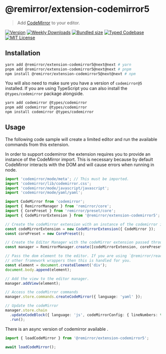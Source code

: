 # @remirror/extension-codemirror5

> Add [CodeMirror](https://codemirror.net/) to your editor.

[![Version][version]][npm] [![Weekly Downloads][downloads-badge]][npm] [![Bundled size][size-badge]][size] [![Typed Codebase][typescript]](#) [![MIT License][license]](#)

[version]: https://flat.badgen.net/npm/v/@remirror/extension-codemirror5/next
[npm]: https://npmjs.com/package/@remirror/extension-codemirror5/v/next
[license]: https://flat.badgen.net/badge/license/MIT/purple
[size]: https://bundlephobia.com/result?p=@remirror/extension-codemirror5@next
[size-badge]: https://flat.badgen.net/bundlephobia/minzip/@remirror/extension-codemirror5@next
[typescript]: https://flat.badgen.net/badge/icon/TypeScript?icon=typescript&label
[downloads-badge]: https://badgen.net/npm/dw/@remirror/extension-codemirror5/red?icon=npm

## Installation

```bash
yarn add @remirror/extension-codemirror5@next@next # yarn
pnpm add @remirror/extension-codemirror5@next@next # pnpm
npm install @remirror/extension-codemirror5@next@next # npm
```

You will also need to make sure you have a version of `codemirror@5` installed. If you are using TypeScript you can also install the `@types/codemirror` package alongside.

```bash
yarn add codemirror @types/codemirror
pnpm add codemirror @types/codemirror
npm install codemirror @types/codemirror
```

## Usage

The following code sample will create a limited editor and run the available commands from this extension.

In order to support codemirror the extension requires you to provide an instance of the CodeMirror import. This is necessary because by default CodeMirror interacts with the DOM and will cause errors when running in node.

```ts
import 'codemirror/mode/meta'; // This must be imported.
import 'codemirror/lib/codemirror.css';
import 'codemirror/mode/javascript/javascript';
import 'codemirror/mode/yaml/yaml';

import CodeMirror from 'codemirror';
import { RemirrorManager } from 'remirror/core';
import { CorePreset } from 'remirror/preset/core';
import { CodeMirrorExtension } from '@remirror/extension-codemirror5';

// Create the codeMirror extension with an instance of the codemirror import.
const codeMirrorExtension = new CodeMirrorExtension({ CodeMirror });
const corePreset = new CorePreset();

// Create the Editor Manager with the codeMirror extension passed through.
const manager = RemirrorManager.create([codeMirrorExtension, corePreset]);

// Pass the dom element to the editor. If you are using `@remirror/react` or
// other framework wrappers then this is handled for you.
const element = document.createElement('div');
document.body.append(element);

// Add the view to the editor manager.
manager.addView(element);

// Access the codeMirror commands
manager.store.commands.createCodeMirror({ language: 'yaml' });

// Update the codeMirror
manager.store.chain
  .updateCodeBlock({ language: 'js', codeMirrorConfig: { lineNumbers: true } })
  .run();
```

There is an async version of codemirror available .

```ts
import { loadCodeMirror } from '@remirror/extension-codemirror5';

await loadCodeMirror();
```
